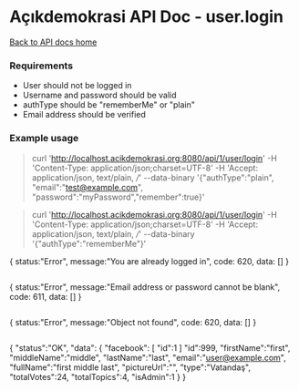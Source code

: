 # Açıkdemokrasi API Doc - user.login

[Back to API docs home](Home)

### Requirements
- User should not be logged in
- Username and password should be valid
- authType should be "rememberMe" or "plain"
- Email address should be verified

### Example usage

>    curl 'http://localhost.acikdemokrasi.org:8080/api/1/user/login' -H 'Content-Type: application/json;charset=UTF-8' -H 'Accept: application/json, text/plain, */*' --data-binary '{"authType":"plain", "email":"test@example.com", "password":"myPassword","remember":true}'


>    curl 'http://localhost.acikdemokrasi.org:8080/api/1/user/login' -H 'Content-Type: application/json;charset=UTF-8' -H 'Accept: application/json, text/plain, */*' --data-binary '{"authType":"rememberMe"}'

{
  status:"Error",
  message:"You are already logged in",
  code: 620,
  data: []
}
```
```
{
  status:"Error",
  message:"Email address or password cannot be blank",
  code: 611,
  data: []
}
```
```
{
  status:"Error",
  message:"Object not found",
  code: 620,
  data: []
}
```
```
{
  "status":"OK",
  "data": {
    "facebook": [
      "id":1
    ]
    "id":999,
    "firstName":"first",
    "middleName":"middle",
    "lastName":"last",
    "email":"user@example.com",
    "fullName":"first middle last",
    "pictureUrl":"",
    "type":"Vatandaş",
    "totalVotes":24,
    "totalTopics":4,
    "isAdmin":1
  }
}
```
